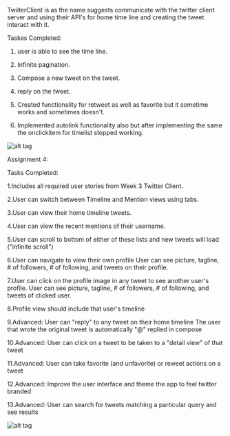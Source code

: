 TwiiterClient is as the name suggests communicate with the twitter client server and using their API's for home time line and creating the tweet interact with it.

Taskes Completed:

1. user is able to see the time line.

2. Infinite pagination.

3. Compose a new tweet on the tweet.

4. reply on the tweet.

5. Created functionality for retweet as well as favorite but it sometime works and sometimes doesn't.

6. Implemented autolink functionality also but after implementing the same the onclickitem for timelist stopped working.


![alt tag](twitter_surbhi.gif)

Assignment 4:

Tasks Completed:

1.Includes all required user stories from Week 3 Twitter Client.

2.User can switch between Timeline and Mention views using tabs.

3.User can view their home timeline tweets.

4.User can view the recent mentions of their username.

5.User can scroll to bottom of either of these lists and new tweets will load ("infinite scroll")

6.User can navigate to view their own profile
  User can see picture, tagline, # of followers, # of following, and tweets on their profile.
  
7.User can click on the profile image in any tweet to see another user's profile.
  User can see picture, tagline, # of followers, # of following, and tweets of clicked user.

8.Profile view should include that user's timeline

9.Advanced: User can "reply" to any tweet on their home timeline
The user that wrote the original tweet is automatically "@" replied in compose

10.Advanced: User can click on a tweet to be taken to a "detail view" of that tweet

11.Advanced: User can take favorite (and unfavorite) or reweet actions on a tweet

12.Advanced: Improve the user interface and theme the app to feel twitter branded

13.Advanced: User can search for tweets matching a particular query and see results

![alt tag](assisnment4.gif)


